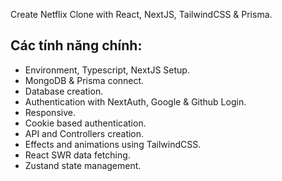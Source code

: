 Create Netflix Clone with React, NextJS, TailwindCSS & Prisma.

## Các tính năng chính:
- Environment, Typescript, NextJS Setup.
- MongoDB & Prisma connect.
- Database creation.
- Authentication with NextAuth, Google & Github Login.
- Responsive.
- Cookie based authentication.
- API and Controllers creation.
- Effects and animations using TailwindCSS.
- React SWR data fetching.
- Zustand state management.

